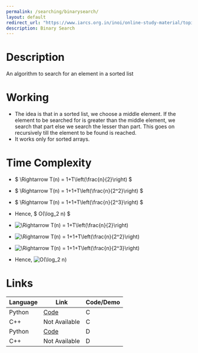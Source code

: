 ```yaml
---
permalink: /searching/binarysearch/
layout: default
redirect_url: "https://www.iarcs.org.in/inoi/online-study-material/topics/binarysearch.php"
description: Binary Search
---
```


# Description
An algorithm to search for an element in a sorted list

# Working
 - The idea is that in a sorted list, we choose a middle element. If the element to be searched for is greater than the middle element, we search that part else we search the lesser than part. This goes on recursively till the element to be found is reached.
 - It works only for sorted arrays.

# Time Complexity
 - $ \Rightarrow T(n) = 1+T\left(\frac{n}{2}\right) $
 - $ \Rightarrow T(n) = 1+1+T\left(\frac{n}{2^2}\right) $
 - $ \Rightarrow T(n) = 1+1+T\left(\frac{n}{2^3}\right) $
 - Hence, $ O(\log_2 n) $


 - ![\Rightarrow T(n) = 1+T\left(\frac{n}{2}\right)](https://i.upmath.me/png/%5CRightarrow%20T(n)%20%3D%201%2BT%5Cleft(%5Cfrac%7Bn%7D%7B2%7D%5Cright))
 - ![\Rightarrow T(n) = 1+1+T\left(\frac{n}{2^2}\right)](https://i.upmath.me/png/%5CRightarrow%20T(n)%20%3D%201%2B1%2BT%5Cleft(%5Cfrac%7Bn%7D%7B2^2%7D%5Cright))
 - ![\Rightarrow T(n) = 1+1+T\left(\frac{n}{2^3}\right)](https://i.upmath.me/png/%5CRightarrow%20T(n)%20%3D%201%2B1%2B1%2BT%5Cleft(%5Cfrac%7Bn%7D%7B2^3%7D%5Cright))
 - Hence, ![O(\log_2 n)](https://i.upmath.me/png/O(\log_2%20n))

# Links

Language |  Link | Code/Demo 
---|---|---
Python | [Code](python/searching/binarysearch.py) | C 
C++ | Not Available | C 
Python | [Code](python/searching/binarysearch_demo.py) | D 
C++ | Not Available | D 
 <!--- [Interactive Demo](python/searching/binarysearch_demo.py) --->
 
<script src="https://polyfill.io/v3/polyfill.min.js?features=es6"></script>
<script id="MathJax-script" async src="https://cdn.jsdelivr.net/npm/mathjax@3/es5/tex-mml-chtml.js"></script>
